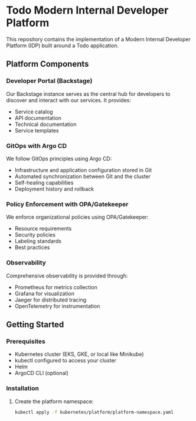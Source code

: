 # Todo Modern Internal Developer Platform

This repository contains the implementation of a Modern Internal Developer Platform (IDP) built around a Todo application.

## Platform Components

### Developer Portal (Backstage)

Our Backstage instance serves as the central hub for developers to discover and interact with our services. It provides:

- Service catalog
- API documentation
- Technical documentation
- Service templates

### GitOps with Argo CD

We follow GitOps principles using Argo CD:

- Infrastructure and application configuration stored in Git
- Automated synchronization between Git and the cluster
- Self-healing capabilities
- Deployment history and rollback

### Policy Enforcement with OPA/Gatekeeper

We enforce organizational policies using OPA/Gatekeeper:

- Resource requirements
- Security policies
- Labeling standards
- Best practices

### Observability

Comprehensive observability is provided through:

- Prometheus for metrics collection
- Grafana for visualization
- Jaeger for distributed tracing
- OpenTelemetry for instrumentation

## Getting Started

### Prerequisites

- Kubernetes cluster (EKS, GKE, or local like Minikube)
- kubectl configured to access your cluster
- Helm
- ArgoCD CLI (optional)

### Installation

1. Create the platform namespace:
   ```bash
   kubectl apply -f kubernetes/platform/platform-namespace.yaml